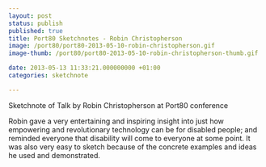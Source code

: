 ```yaml
---
layout: post
status: publish
published: true
title: Port80 Sketchnotes - Robin Christopherson
image: /port80/port80-2013-05-10-robin-christopherson.gif
image-thumb: /port80/port80-2013-05-10-robin-christopherson-thumb.gif

date: 2013-05-13 11:33:21.000000000 +01:00
categories: sketchnote

---
```


Sketchnote of Talk by Robin Christopherson at Port80 conference

Robin gave a very entertaining and inspiring insight into just how empowering and revolutionary technology can be for disabled people; and reminded everyone that disability will come to everyone at some point. It was also very easy to sketch because of the concrete examples and ideas he used and demonstrated.
